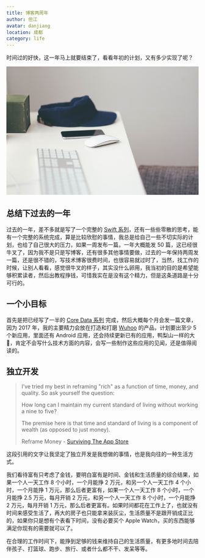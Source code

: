```yaml
---
title: 博客两周年
author: 但江
avatar: danjiang
location: 成都
category: life
---
```


时间过的好快，这一年马上就要结束了，看看年初的计划，又有多少实现了呢？

![Blogging for Two Years](/images/blogging-for-two-years.jpg)

## 总结下过去的一年

过去的一年，差不多就是写了一个完整的 [Swift 系列](/#swift)，还有一些些零散的思考，能有一个完整的系统完成，算是比较欣慰的事情，我总是给自己一些不切实际的计划，也给了自己很大的压力，如果一周发布一篇，一年大概能发 50 篇，这已经很牛叉了，因为我不是只是写博客，还有很多其他事情要做，过去的一年保持两周发一篇，还是很不错的，写技术博客很费时间，也很容易就过时了，当然，找工作的时候，让别人看看，感觉很牛叉的样子，其实没什么卵用，我当初的目的是希望能够积累读者，然后出教程挣钱，可惜我实在是没有这个精力，但是这条道路是十分可行的。

## 一个小目标

首先是把已经写了一半的 [Core Data 系列](/#core-data) 完成，然后大概每个月会发一篇文章，因为 2017 年，我的主要精力会放在打造和打磨 [Wuhoo](http://wuhoo.co) 的产品，计划要出至少 5 个新应用，里面还有 Android 应用，还会持续更新已有的应用，鸭梨山一样的大 😬，肯定不会写什么技术方面的内容，会写一些制作这些应用的见闻，还是值得阅读的。

## 独立开发

> I’ve tried my best in reframing "rich" as a function of time, money, and quality. So ask yourself the question:
> 
> How long can I maintain my current standard of living without working a nine to five?
>
> The premise here is that time and standard of living is a component of wealth (as opposed to just money).
>
> Reframe Money - [Surviving The App Store](https://leanpub.com/survivingtheappstore)

这段引用的文字让我坚定了独立开发是我想做的事情，也是我向往的一种生活方式。

我们看待富有只考虑了金钱，要明白富有是时间、金钱和生活质量的综合结果，如果一个人一天工作 8 个小时，一个月能挣 2 万元，和另一个人一天工作 4 个小时，一个月能挣 1 万元，那么后者更富有，如果一个人一天工作 8 个小时，一个月能挣 2.5 万元，每月开销 2 万元，和另一个人一天工作 8 个小时，一个月能挣 2 万元，每月开销 1 万元，那么后者更富有。如果时间都花在工作上了，也就没有时间来感受生活了，再大的房子也只能拿来装灰尘，生活质量不是跟开销成正比的，如果你只是想有个表看下时间，没有必要买个 Apple Watch，买的东西能够满足你现有的需要就可以了。

在合理的工作时间下，能挣到足够的钱来维持自己的生活质量，有更多地时间去陪伴孩子、打篮球、跑步、旅行、或者什么都不干、发呆等等。

